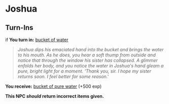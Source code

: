 # Joshua


## Turn-Ins




if **You turn in:** [bucket of water](/item/29008)


>*Joshua dips his emaciated hand into the bucket and brings the water to his mouth. As he does, you hear a soft thump from outside and notice that through the window his sister has collapsed. A glimmer enfolds her body, and you notice the water in Joshua's hand gleam a pure, bright light for a moment. 'Thank you, sir. I hope my sister returns soon. I feel better for some reason.'*


 **You receive:**  [bucket of pure water](/item/29009) (+500 exp)

**This NPC *should* return incorrect items given.**


